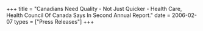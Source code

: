 +++
title = "Canadians Need Quality - Not Just Quicker - Health Care, Health Council Of Canada Says In Second Annual Report."
date = 2006-02-07
types = ["Press Releases"]
+++
